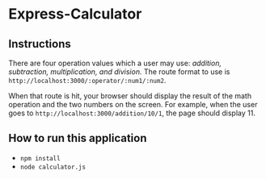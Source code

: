 # Express-Calculator

## Instructions
There are four operation values which a user may use: *addition, subtraction, multiplication, and division.*
The route format to use is `http://localhost:3000/:operator/:num1/:num2`.

When that route is hit, your browser should display the result of the math operation and the two numbers on the screen.
For example, when the user goes to `http://localhost:3000/addition/10/1`, the page should display 11.

## How to run this application
- `npm install`
- `node calculator.js`
